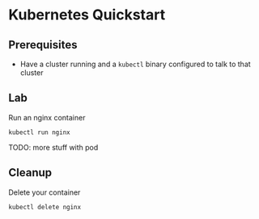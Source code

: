 # Kubernetes Quickstart

## Prerequisites

* Have a cluster running and a `kubectl` binary configured to talk to
  that cluster

## Lab

Run an nginx container

<!-- START Bash -->
```
kubectl run nginx
```
<!-- END Bash -->

TODO: more stuff with pod

## Cleanup

Delete your container
<!-- START Bash -->
```
kubectl delete nginx
```
<!-- END Bash -->
